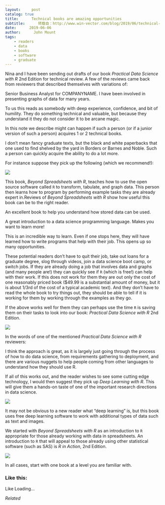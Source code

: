 ```yaml
---
layout:     post
catalog: true
title:      Technical books are amazing opportunities
subtitle:      转载自：http://www.win-vector.com/blog/2019/06/technical-books-are-amazing-opportunities/
date:      2019-06-06
author:      John Mount
tags:
    - readers
    - data
    - books
    - software
    - graduate
---
```


Nina and I have been sending out drafts of our book *Practical Data Science with R* 2nd Edition for technical review. A few of the reviews came back from reviewers that described themselves with variations of:

> 
Senior Business Analyst for COMPANYNAME. I have been involved in presenting graphs of data for many years.


To us this reads as somebody with deep experience, confidence, and bit of humility. They do something technical and valuable, but because they understand it they do not consider it to be arcane magic.

In this note we describe might can happen if such a person (or if a junior version of such a person) acquires 1 or 2 technical books.



I don’t mean fancy graduate texts, but the black and white paperbacks that one used to find shelved by the yard in Borders or Barnes and Noble. Such a person can quickly acquire the ability to do a lot more.

For instance suppose they pick up the following (which we recommend!):

![](https://i1.wp.com/www.win-vector.com/blog/wp-content/uploads/2019/06/NewImage.png?resize=394%2C493)


This book, *Beyond Spreadsheets with R*, teaches how to use the open source software called `R` to transform, tabulate, and graph data. This person then learns how to program by performing example tasks they are already expert in.Reviews of *Beyond Spreadsheets with R* show how useful this book can be to the right reader.

> 
An excellent book to help you understand how stored data can be used.


> 
A great introduction to a data science programming language. Makes you want to learn more!


This is an incredible way to learn. Even if one stops here, they will have learned how to write programs that help with their job. This opens up so many opportunities.

These potential readers don’t have to quit their job, take out loans for a graduate degree, slog through videos, join a data science boot camp, or switch jobs. If they are already doing a job that involves data and graphs (and many people are!) they can quickly see if `R` (which is free!) can help with their work. If this does not work for them they are out only the cost of one reasonably priced book ($49.99 is a substantial amount of money, but it is about 1/3rd of the cost of a typical academic text). And they don’t have to read the whole book to try things out, they should be able to tell if it is working for them by working through the examples as they go.

If the above works well for them they can perhaps use the time `R` is saving them on their tasks to look into our book: *Practical Data Science with R* 2nd Edition.

![](https://i1.wp.com/www.win-vector.com/blog/wp-content/uploads/2019/06/NewImage-1.png?resize=449%2C563)


In the words of one of the mentioned *Practical Data Science with R* reviewers:

> 
I think the approach is great, as it is largely just going through the process of how to do data science, from requirements gathering to deployment, and there are various nuggets to help people coming from other languages to understand how they should use R.


If all of this works out, and the reader wishes to see some cutting edge technology, I would then suggest they pick up *Deep Learning with R*. This will give them a hands-on taste of one of the important research directions in data science.

![](https://i0.wp.com/www.win-vector.com/blog/wp-content/uploads/2019/06/NewImage-2.png?resize=403%2C449)


It may not be obvious to a new reader what “deep learning” is, but this book uses free deep learning software to work with additional types of data such as text and images.

We started with *Beyond Spreadsheets with R* as an introduction to `R` appropriate for those already working with data in spreadsheets. An introduction to `R` that will appeal to those already using other statistical software (such as SAS) is *R in Action*, 2nd Edition.

![](https://i2.wp.com/www.win-vector.com/blog/wp-content/uploads/2019/06/NewImage-3.png?resize=401%2C444)


In all cases, start with one book at a level you are familiar with.

### Like this:

Like Loading...


*Related*

